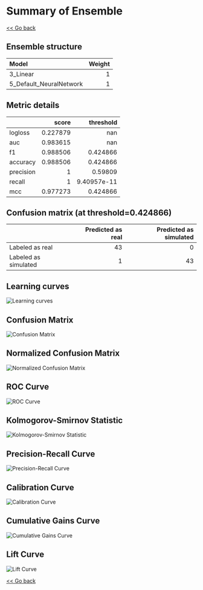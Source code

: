 # Summary of Ensemble

[<< Go back](../README.md)


## Ensemble structure
| Model                   |   Weight |
|:------------------------|---------:|
| 3_Linear                |        1 |
| 5_Default_NeuralNetwork |        1 |

## Metric details
|           |    score |     threshold |
|:----------|---------:|--------------:|
| logloss   | 0.227879 | nan           |
| auc       | 0.983615 | nan           |
| f1        | 0.988506 |   0.424866    |
| accuracy  | 0.988506 |   0.424866    |
| precision | 1        |   0.59809     |
| recall    | 1        |   9.40957e-11 |
| mcc       | 0.977273 |   0.424866    |


## Confusion matrix (at threshold=0.424866)
|                      |   Predicted as real |   Predicted as simulated |
|:---------------------|--------------------:|-------------------------:|
| Labeled as real      |                  43 |                        0 |
| Labeled as simulated |                   1 |                       43 |

## Learning curves
![Learning curves](learning_curves.png)
## Confusion Matrix

![Confusion Matrix](confusion_matrix.png)


## Normalized Confusion Matrix

![Normalized Confusion Matrix](confusion_matrix_normalized.png)


## ROC Curve

![ROC Curve](roc_curve.png)


## Kolmogorov-Smirnov Statistic

![Kolmogorov-Smirnov Statistic](ks_statistic.png)


## Precision-Recall Curve

![Precision-Recall Curve](precision_recall_curve.png)


## Calibration Curve

![Calibration Curve](calibration_curve_curve.png)


## Cumulative Gains Curve

![Cumulative Gains Curve](cumulative_gains_curve.png)


## Lift Curve

![Lift Curve](lift_curve.png)



[<< Go back](../README.md)
